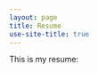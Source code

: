 ```yaml
---
layout: page
title: Resume
use-site-title: true
---
```


<p>This is my resume:</p>

<div id="pdf" style="height: 800px;"></div>
<object data="{{site.url}}{{site.baseurl }}/Pranjal_Rawat_Resume.pdf" width="1000" height="1000" type="application/pdf"></object>


<!--
<p>This is my resume:</p>

<a href="https://rawatpranjal.github.io/Pranjal_Rawat_Resume.pdf" target="_blank">Download</a>

